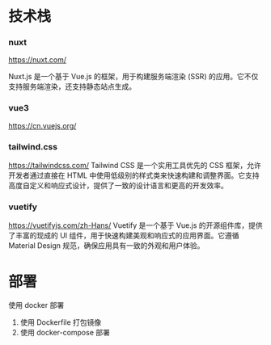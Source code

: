 # 技术栈

### nuxt

https://nuxt.com/

Nuxt.js 是一个基于 Vue.js 的框架，用于构建服务端渲染 (SSR) 的应用。它不仅支持服务端渲染，还支持静态站点生成。

### vue3

https://cn.vuejs.org/

### tailwind.css

https://tailwindcss.com/
Tailwind CSS 是一个实用工具优先的 CSS 框架，允许开发者通过直接在 HTML 中使用低级别的样式类来快速构建和调整界面。它支持高度自定义和响应式设计，提供了一致的设计语言和更高的开发效率。

### vuetify

https://vuetifyjs.com/zh-Hans/
Vuetify 是一个基于 Vue.js 的开源组件库，提供了丰富的现成的 UI 组件，用于快速构建美观和响应式的应用界面。它遵循 Material Design 规范，确保应用具有一致的外观和用户体验。

# 部署

使用 docker 部署

1. 使用 Dockerfile 打包镜像
2. 使用 docker-compose 部署

